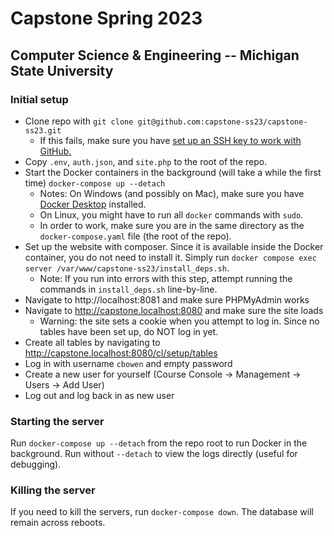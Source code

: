 # Capstone Spring 2023
## Computer Science & Engineering -- Michigan State University

### Initial setup
* Clone repo with `git clone git@github.com:capstone-ss23/capstone-ss23.git`
    - If this fails, make sure you have [set up an SSH key to work with GitHub.](https://docs.github.com/en/authentication/connecting-to-github-with-ssh/about-ssh)
* Copy `.env`, `auth.json`, and `site.php` to the root of the repo.
* Start the Docker containers in the background (will take a while the first time) `docker-compose up --detach`
    - Notes: On Windows (and possibly on Mac), make sure you have [Docker Desktop](https://www.docker.com/products/docker-desktop/) installed.
    - On Linux, you might have to run all `docker` commands with `sudo`.
    - In order to work, make sure you are in the same directory as the `docker-compose.yaml` file (the root of the repo). 
* Set up the website with composer. Since it is available inside the Docker container, you do not need to install it. Simply run `docker compose exec server /var/www/capstone-ss23/install_deps.sh`.
    - Note: If you run into errors with this step, attempt running the commands in `install_deps.sh` line-by-line.
* Navigate to http://localhost:8081 and make sure PHPMyAdmin works
* Navigate to http://capstone.localhost:8080 and make sure the site loads
    - Warning: the site sets a cookie when you attempt to log in. Since no tables have been set up, do NOT log in yet. 
* Create all tables by navigating to http://capstone.localhost:8080/cl/setup/tables
* Log in with username `cbowen` and empty password
* Create a new user for yourself (Course Console -> Management -> Users -> Add User)
* Log out and log back in as new user

### Starting the server
Run `docker-compose up --detach` from the repo root to run Docker in the background. Run without `--detach` to view the logs directly (useful for debugging).

### Killing the server
If you need to kill the servers, run `docker-compose down`. The database will remain across reboots.
